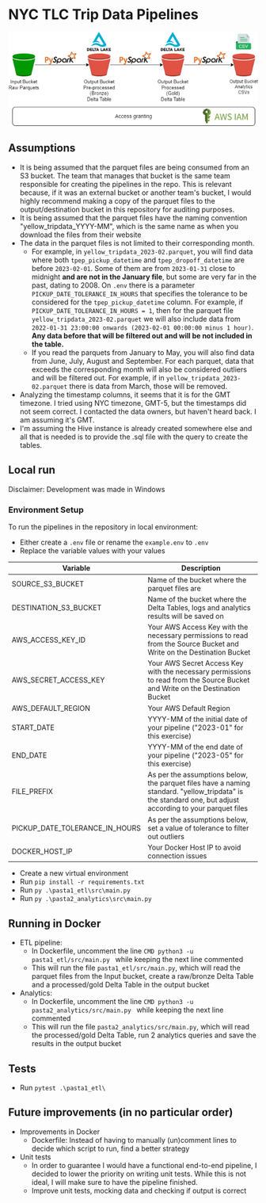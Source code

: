 # NYC TLC Trip Data Pipelines
![nyc_trip_record_pipeline](nyc_trip_record_pipeline.png)

## Assumptions
- It is being assumed that the parquet files are being consumed from an S3 bucket. The team that manages that bucket is the same team responsible for creating the pipelines in the repo. This is relevant because, if it was an external bucket or another team's bucket, I would highly recommend making a copy of the parquet files to the output/destination bucket in this repository for auditing purposes.
- It is being assumed that the parquet files have the naming convention "yellow_tripdata_YYYY-MM", which is the same name as when you download the files from their website
- The data in the parquet files is not limited to their corresponding month. 
    - For example, in `yellow_tripdata_2023-02.parquet`, you will find data where both `tpep_pickup_datetime` and `tpep_dropoff_datetime` are before `2023-02-01`. Some of them are from `2023-01-31` close to midnight **and are not in the January file**, but some are very far in the past, dating to 2008. On `.env` there is a parameter `PICKUP_DATE_TOLERANCE_IN_HOURS` that specifies the tolerance to be considered for the `tpep_pickup_datetime` column. For example, if `PICKUP_DATE_TOLERANCE_IN_HOURS = 1`, then for the parquet file `yellow_tripdata_2023-02.parquet` we will also include data from `2022-01-31 23:00:00 onwards (2023-02-01 00:00:00 minus 1 hour)`. **Any data before that will be filtered out and will be not included in the table.**
    - If you read the parquets from January to May, you will also find data from June, July, August and September. For each parquet, data that exceeds the corresponding month will also be considered outliers and will be filtered out. For example, if in `yellow_tripdata_2023-02.parquet` there is data from March, those will be removed.
- Analyzing the timestamp columns, it seems that it is for the GMT timezone. I tried using NYC timezone, GMT-5, but the timestamps did not seem correct. I contacted the data owners, but haven't heard back. I am assuming it's GMT.
- I'm assuming the Hive instance is already created somewhere else and all that is needed is to provide the .sql file with the query to create the tables.

## Local run
Disclaimer: Development was made in Windows

### Environment Setup
To run the pipelines in the repository in local environment:

- Either create a `.env` file or rename the `example.env` to `.env`
- Replace the variable values with your values

| Variable    | Description |
| -------- | ------- |
| SOURCE_S3_BUCKET  | Name of the bucket where the parquet files are |
| DESTINATION_S3_BUCKET | Name of the bucket where the Delta Tables, logs and analytics results will be saved on |
| AWS_ACCESS_KEY_ID    | Your AWS Access Key with the necessary permissions to read from the Source Bucket and Write on the Destination Bucket |
| AWS_SECRET_ACCESS_KEY    | Your AWS Secret Access Key with the necessary permissions to read from the Source Bucket and Write on the Destination Bucket  |
| AWS_DEFAULT_REGION    | Your AWS Default Region |
| START_DATE    | YYYY-MM of the initial date of your pipeline ("2023-01" for this exercise) |
| END_DATE    | YYYY-MM of the end date of your pipeline ("2023-05" for this exercise)    |
| FILE_PREFIX    | As per the assumptions below, the parquet files have a naming standard. "yellow_tripdata" is the standard one, but adjust according to your parquet files |
| PICKUP_DATE_TOLERANCE_IN_HOURS    | As per the assumptions below, set a value of tolerance to filter out outliers |
| DOCKER_HOST_IP    | Your Docker Host IP to avoid connection issues |

- Create a new virtual environment
- Run `pip install -r requirements.txt`
- Run `py .\pasta1_etl\src\main.py`
- Run `py .\pasta2_analytics\src\main.py`

## Running in Docker
- ETL pipeline:
    - In Dockerfile, uncomment the line `CMD python3 -u pasta1_etl/src/main.py ` while keeping the next line commented
    - This will run the file `pasta1_etl/src/main.py`, which will read the parquet files from the Input bucket, create a raw/bronze Delta Table and a processed/gold Delta Table in the output bucket
- Analytics:
    - In Dockerfile, uncomment the line `CMD python3 -u pasta2_analytics/src/main.py ` while keeping the next line commented
    - This will run the file `pasta2_analytics/src/main.py`, which will read the processed/gold Delta Table, run 2 analytics queries and save the results in the output bucket

## Tests
- Run `pytest .\pasta1_etl\`

## Future improvements (in no particular order)
- Improvements in Docker
    - Dockerfile: Instead of having to manually (un)comment lines to decide which script to run, find a better strategy
- Unit tests
    - In order to guarantee I would have a functional end-to-end pipeline, I decided to lower the priority on writing unit tests. While this is not ideal, I will make sure to have the pipeline finished.
    - Improve unit tests, mocking data and checking if output is correct